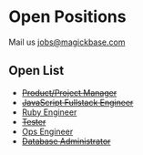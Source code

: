 # Open Positions

Mail us jobs@magickbase.com

## Open List

- <del>[Product/Project Manager](<https://github.com/Magickbase/open-positions/blob/main/PM(Full-time%2C40h_per_week).md>)</del>
- <del>[JavaScript Fullstack Engineer](<https://github.com/Magickbase/open-positions/blob/main/JavaScript(Full-time%2C40h_per_week).md>)</del>
- [Ruby Engineer](<https://github.com/Magickbase/open-positions/blob/main/Ruby(Full-time%2C40h_per_week).md>)
- <del>[Tester](<https://github.com/Magickbase/open-positions/blob/main/Tester(Full-time).md>)</del>
- [Ops Engineer](<https://github.com/Magickbase/open-positions/blob/main/Ops(Full-time).md>)
- <del>[Database Administrator](<https://github.com/Magickbase/open-positions/blob/main/Database-Administrator(Full-time%2C40h_per_week).md>)</del>
